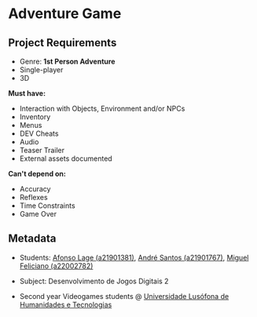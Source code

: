# Adventure Game

## Project Requirements

* Genre: __1st Person Adventure__
* Single-player
* 3D

__Must have:__

* Interaction with Objects, Environment and/or NPCs
* Inventory
* Menus
* DEV Cheats
* Audio
* Teaser Trailer
* External assets documented

__Can't depend on:__

* Accuracy
* Reflexes
* Time Constraints
* Game Over

## Metadata

* Students: [Afonso Lage (a21901381)], [André Santos (a21901767)], [Miguel Feliciano (a22002782)]

* Subject: Desenvolvimento de Jogos Digitais 2

* Second year Videogames students @ [Universidade Lusófona de Humanidades e Tecnologias][ULHT]

[ULHT]:https://www.ulusofona.pt/
[Afonso Lage (a21901381)]:https://github.com/AfonsoLage-boop
[André Santos (a21901767)]:https://github.com/andrepucas
[Miguel Feliciano (a22002782)]:https://github.com/miguel-Feliciano
